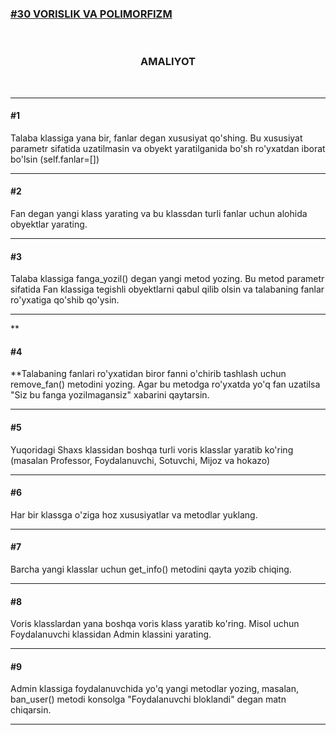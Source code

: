 [<h3>#30 VORISLIK VA POLIMORFIZM</h3>](https://python.sariq.dev/oop/30-vorislik-polimorfizm)

<br>

**<h3 align="center">AMALIYOT</h3>**

<br>
<hr>

**<h4>#1</h4>** Talaba klassiga yana bir, fanlar degan xususiyat qo'shing. Bu xususiyat parametr sifatida uzatilmasin va obyekt yaratilganida bo'sh ro'yxatdan iborat bo'lsin (self.fanlar=[])

<hr>

**<h4>#2</h4>** Fan degan yangi klass yarating va bu klassdan turli fanlar uchun alohida obyektlar yarating.

<hr>

**<h4>#3</h4>** Talaba klassiga fanga_yozil() degan yangi metod yozing. Bu metod parametr sifatida Fan klassiga tegishli obyektlarni qabul qilib olsin va talabaning fanlar ro'yxatiga qo'shib qo'ysin.

<hr>

**<h4>#4</h4>**Talabaning fanlari ro'yxatidan biror fanni o'chirib tashlash uchun remove_fan() metodini yozing. Agar bu metodga ro'yxatda yo'q fan uzatilsa "Siz bu fanga yozilmagansiz" xabarini qaytarsin.

<hr>

**<h4>#5</h4>** Yuqoridagi Shaxs klassidan boshqa turli voris klasslar yaratib ko'ring (masalan Professor, Foydalanuvchi, Sotuvchi, Mijoz va hokazo)
<hr>

**<h4>#6</h4>** Har bir klassga o'ziga hoz xususiyatlar va metodlar yuklang.

<hr>

**<h4>#7</h4>** Barcha yangi klasslar uchun get_info() metodini qayta yozib chiqing.

<hr>

**<h4>#8</h4>** Voris klasslardan yana boshqa voris klass yaratib ko'ring. Misol uchun Foydalanuvchi klassidan Admin klassini yarating.
<hr>

**<h4>#9</h4>** Admin klassiga foydalanuvchida yo'q yangi metodlar yozing, masalan, ban_user() metodi konsolga "Foydalanuvchi bloklandi" degan matn chiqarsin.

<hr>